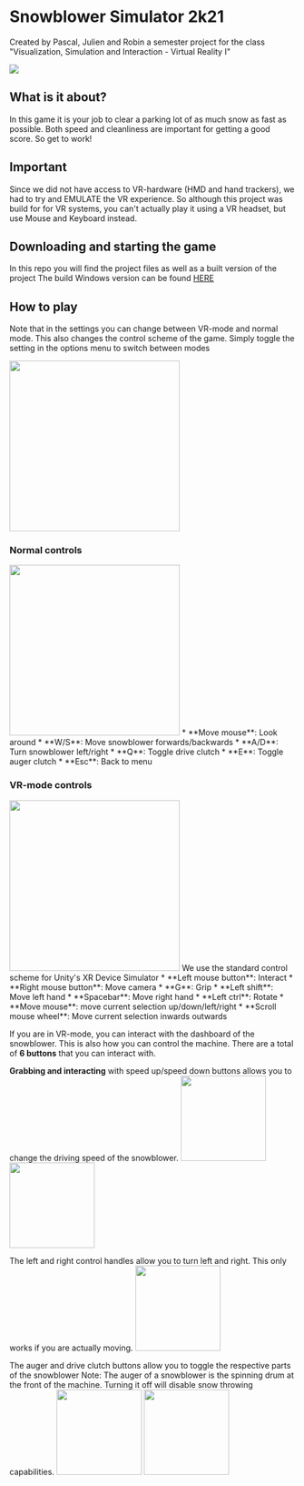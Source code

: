 # Snowblower Simulator 2k21
Created by Pascal, Julien and Robin a semester project for the class "Visualization, Simulation and Interaction - Virtual Reality I"

![](https://github.com/PapediPoo/Snowplow/blob/master/Images/snowblower_banner.png)

## What is it about?
In this game it is your job to clear a parking lot of as much snow as fast as possible. Both speed and cleanliness are important for getting a good score. So get to work!

## Important
Since we did not have access to VR-hardware (HMD and hand trackers), we had to try and EMULATE the VR experience. 
So although this project was build for for VR systems, you can't actually play it using a VR headset, but use Mouse and Keyboard instead.

## Downloading and starting the game
In this repo you will find the project files as well as a built version of the project
The build Windows version can be found [HERE](https://github.com/PapediPoo/Snowplow/tree/master/Build)

## How to play
Note that in the settings you can change between VR-mode and normal mode. This also changes the control scheme of the game. Simply toggle the setting in the options menu to switch between modes

<img src=https://github.com/PapediPoo/Snowplow/blob/master/Images/optionsmenu.png width=300>

### Normal controls
<img src=https://github.com/PapediPoo/Snowplow/blob/master/Images/normalmodecontrol.png width=300>
* **Move mouse**: Look around
* **W/S**: Move snowblower forwards/backwards
* **A/D**: Turn snowblower left/right
* **Q**: Toggle drive clutch
* **E**: Toggle auger clutch
* **Esc**: Back to menu

### VR-mode controls
<img src=https://github.com/PapediPoo/Snowplow/blob/master/Images/snowplowVRbuttons.png width=300>
We use the standard control scheme for Unity's XR Device Simulator
* **Left mouse button**:  Interact
* **Right mouse button**: Move camera
* **G**: Grip
* **Left shift**: Move left hand
* **Spacebar**: Move right hand
* **Left ctrl**: Rotate
* **Move mouse**: move current selection up/down/left/right
* **Scroll mouse wheel**: Move current selection inwards outwards

If you are in VR-mode, you can interact with the dashboard of the snowblower. This is also how you can control the machine. There are a total of **6 buttons** that you can interact with.

**Grabbing and interacting** with speed up/speed down buttons allows you to change the driving speed of the snowblower.
<img src=https://github.com/PapediPoo/Snowplow/blob/master/Images/speeddownVR.png height=150>  <img src=https://github.com/PapediPoo/Snowplow/blob/master/Images/speedupVR.png height=150>

The left and right control handles allow you to turn left and right. This only works if you are actually moving.
<img src=https://github.com/PapediPoo/Snowplow/blob/master/Images/LRcontrolVR.png height=150>

The auger and drive clutch buttons allow you to toggle the respective parts of the snowblower
Note: The auger of a snowblower is the spinning drum at the front of the machine. Turning it off will disable snow throwing capabilities.
<img src=https://github.com/PapediPoo/Snowplow/blob/master/Images/augerclutchVR.png height=150> <img src=https://github.com/PapediPoo/Snowplow/blob/master/Images/driveclutchVR.png height=150>
